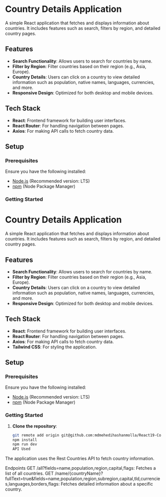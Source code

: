 # Country Details Application

A simple React application that fetches and displays information about countries. It includes features such as search, filters by region, and detailed country pages.

## Features

- **Search Functionality**: Allows users to search for countries by name.
- **Filter by Region**: Filter countries based on their region (e.g., Asia, Europe).
- **Country Details**: Users can click on a country to view detailed information such as population, native names, languages, currencies, and more.
- **Responsive Design**: Optimized for both desktop and mobile devices.

## Tech Stack

- **React**: Frontend framework for building user interfaces.
- **React Router**: For handling navigation between pages.
- **Axios**: For making API calls to fetch country data.

## Setup

### Prerequisites

Ensure you have the following installed:

- [Node.js](https://nodejs.org/) (Recommended version: LTS)
- [npm](https://www.npmjs.com/) (Node Package Manager)

### Getting Started

# Country Details Application

A simple React application that fetches and displays information about countries. It includes features such as search, filters by region, and detailed country pages.

## Features

- **Search Functionality**: Allows users to search for countries by name.
- **Filter by Region**: Filter countries based on their region (e.g., Asia, Europe).
- **Country Details**: Users can click on a country to view detailed information such as population, native names, languages, currencies, and more.
- **Responsive Design**: Optimized for both desktop and mobile devices.

## Tech Stack

- **React**: Frontend framework for building user interfaces.
- **React Router**: For handling navigation between pages.
- **Axios**: For making API calls to fetch country data.
- **Tailwind CSS**: For styling the application.

## Setup

### Prerequisites

Ensure you have the following installed:

- [Node.js](https://nodejs.org/) (Recommended version: LTS)
- [npm](https://www.npmjs.com/) (Node Package Manager)

### Getting Started

1. **Clone the repository**:
   ```bash
   git remote add origin git@github.com:mdmehedihashanmolla/React19-Country-Showing-Project.git
   npm install
   npm run dev
   API Used
The application uses the Rest Countries API to fetch country information.

Endpoints
GET /all?fields=name,population,region,capital,flags: Fetches a list of all countries.
GET /name/{countryName}?fullText=true&fields=name,population,region,subregion,capital,tld,currencies,languages,borders,flags: Fetches detailed information about a specific country.


